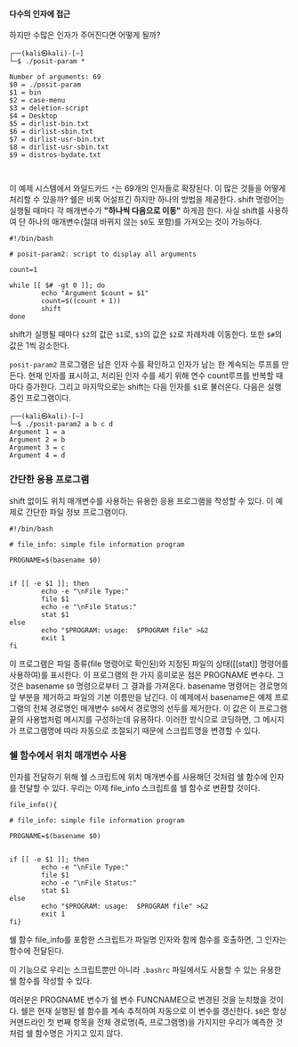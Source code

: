 
#### 다수의 인자에 접근

하지만 수많은 인자가 주어진다면 어떻게 될까?

```shell
┌──(kali㉿kali)-[~]
└─$ ./posit-param *

Number of arguments: 69
$0 = ./posit-param
$1 = bin
$2 = case-menu
$3 = deletion-script
$4 = Desktop
$5 = dirlist-bin.txt
$6 = dirlist-sbin.txt
$7 = dirlist-usr-bin.txt
$8 = dirlist-usr-sbin.txt
$9 = distros-bydate.txt

                                
```

이 예제 시스템에서 와일드카드 `*`는 69개의 인자들로 확장된다. 이 많은 것들을 어떻게 처리할 수 있을까? 쉘은 비록 어설프긴 하지만 하나의 방법을 제공한다. shift 명령어는 실행될 때마다 각 매개변수가 **"하나씩 다음으로 이동"** 하게끔 한다. 사실 shift를 사용하여 단 하나의 매개변수(절대 바뀌지 않는 `$0`도 포함)를 가져오는 것이 가능하다.

```shell
#!/bin/bash

# posit-param2: script to display all arguments

count=1

while [[ $# -gt 0 ]]; do
        echo "Argument $count = $1"
        count=$((count + 1))
        shift
done

```

shift가 실행될 때마다 `$2`의 값은 `$1`로, `$3`의 값은 `$2`로 차례차례 이동한다. 또한 `$#`의 값은 1씩 감소한다.

`posit-param2` 프로그램은 남은 인자 수를 확인하고 인자가 남는 한 계속되는 루프를 만든다. 현재 인자를 표시하고, 처리된 인자 수를 세기 위해 연수 count루프를 반복할 때마다 증가한다. 그리고 마지막으로는 shift는 다음 인자를 `$1`로 불러온다. 다음은 실행 중인 프로그램이다.

```shell
┌──(kali㉿kali)-[~]
└─$ ./posit-param2 a b c d
Argument 1 = a
Argument 2 = b
Argument 3 = c
Argument 4 = d

```

### 간단한 응용 프로그램

shift 없이도 위치 매개변수를 사용하는 유용한 응용 프로그램을 작성할 수 있다. 이 예제로 간단한 파일 정보 프로그램이다.

```shell
#!/bin/bash

# file_info: simple file information program

PROGNAME=$(basename $0)


if [[ -e $1 ]]; then
        echo -e "\nFile Type:"
        file $1
        echo -e "\nFile Status:"
        stat $1
else
        echo "$PROGRAM: usage:  $PROGRAM file" >&2
        exit 1
fi

```

이 프로그램은 파일 종류(file 명령어로 확인된)와 지정된 파일의 상태([[stat]] 명령어를 사용하여)를 표시한다. 이 프로그램의 한 가지 흥미로운 점은 PROGNAME 변수다. 그것은 basename `$0` 명령으로부터 그 결과를 가져온다.  basename 명령어는 경로명의 앞 부분을 제거하고 파일의 기본 이름만을 남긴다. 이 예제에서 basename은 예제 프로그램의 전체 경로명인 매개변수 `$0`에서 경로명의 선두를 제거한다. 이 값은 이 프로그램 끝의 사용법처럼 메시지를 구성하는데 유용하다. 이러한 방식으로 코딩하면, 그 메시지가 프로그램명에 따라 자동으로 조절되기 때문에 스크립트명을 변경할 수 있다.

### 쉘 함수에서 위치 매개변수 사용


인자를 전달하기 위해 쉘 스크립트에 위치 매개변수를 사용해던 것처럼 쉘 함수에 인자를 전달할 수 있다. 우리는 이제 file_info 스크립트를 쉘 함수로 변환할 것이다.

```shell
file_info(){

# file_info: simple file information program

PROGNAME=$(basename $0)


if [[ -e $1 ]]; then
        echo -e "\nFile Type:"
        file $1
        echo -e "\nFile Status:"
        stat $1
else
        echo "$PROGRAM: usage:  $PROGRAM file" >&2
        exit 1
fi}
```

쉘 함수 file_info를 포함한 스크립트가 파일명 인자와 함께 함수를 호출하면, 그 인자는 함수에 전달된다.

이 기능으로 우리는 스크립트뿐만 아니라 `.bashrc` 파일에서도 사용할 수 있는 유용한 쉘 함수를 작성할 수 있다.


여러분은 PROGNAME 변수가 쉘 변수 FUNCNAME으로 변경된 것을 눈치챘을 것이다. 쉘은 현재 실행된 쉘 함수를 계속 추적하여 자동으로 이 변수를 갱신한다. `$0`은 항상 커맨드라인 첫 번째 항목을 전체 경로명(즉, 프로그램명)을 가지지만 우리가 예측한 것처럼 쉘 함수명은 가지고 있지 않다.


